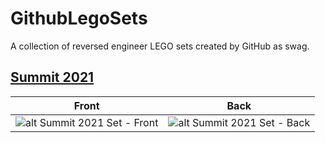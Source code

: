 # GithubLegoSets

A collection of reversed engineer LEGO sets created by GitHub as swag.

## [Summit 2021](https://github.com/ericlewis/GithubLegoSets/tree/main/Summit2021)

| Front                                                                                                                      | Back                                                                                                                     |
|----------------------------------------------------------------------------------------------------------------------------|--------------------------------------------------------------------------------------------------------------------------|
| ![alt Summit 2021 Set - Front](https://github.com/ericlewis/GithubLegoSets/blob/main/Summit2021/images/front.png?raw=true) | ![alt Summit 2021 Set - Back](https://github.com/ericlewis/GithubLegoSets/blob/main/Summit2021/images/back.png?raw=true) |
